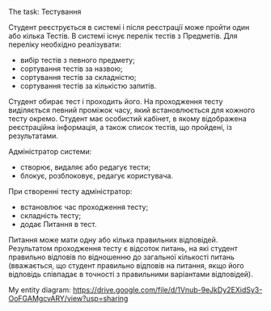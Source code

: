 The task:
Тестування

Студент реєструється в системі і після реєстрації може пройти один або кілька Тестів. В системі існує перелік тестів з Предметів. Для переліку необхідно реалізувати:
- вибір тестів з певного предмету;
- сортування тестів за назвою;
- сортування тестів за складністю;
- сортування тестів за кількістю запитів.

Студент обирає тест і проходить його. На проходження тесту виділяється певний проміжок часу, який встановлюється для кожного тесту окремо. Студент має особистий кабінет, в якому відображена реєстраційна інформація, а також список тестів, що пройдені, із результатами.

Адміністратор системи:
- створює, видаляє або редагує тести;
- блокує, розблоковує, редагує користувача.

При створенні тесту адміністратор:
- встановлює час проходження тесту;
- складність тесту;
- додає Питання в тест.

Питання може мати одну або кілька правильних відповідей.
Результатом проходження тесту є відсоток питань, на які студент правильно відповів по відношенню до загальної кількості питань (вважається, що студент правильно відповів на питання, якщо його відповідь співпадає в точності з правильними варіантами відповідей).

My entity diagram: https://drive.google.com/file/d/1Vnub-9eJkDy2EXidSy3-OoFGAMgcvARY/view?usp=sharing